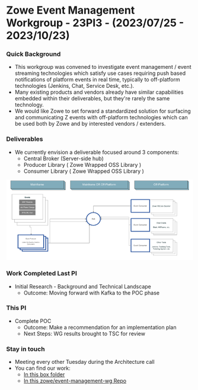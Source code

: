 # Zowe Event Management Workgroup - 23PI3 - (2023/07/25 - 2023/10/23)

### Quick Background

- This workgroup was convened to investigate event management / event streaming technologies which satisfy use cases requiring push based notifications of platform events in real time, typically to off-platform technologies (Jenkins, Chat, Service Desk, etc.).
- Many existing products and vendors already have similar capabilities embedded within their deliverables, but they're rarely the same technology.
- We would like Zowe to set forward a standardized solution for surfacing and communicating Z events with off-platform technologies which can be used both by Zowe and by interested vendors / extenders. 

### Deliverables

- We currently envision a deliverable focused around 3 components:
  * Central Broker (Server-side hub)
  * Producer Library ( Zowe Wrapped OSS Library )
  * Consumer Library ( Zowe Wrapped OSS Library )

![overview](./img/em-overview.png)

### Work Completed Last PI

* Initial Research - Background and Technical Landscape
  - Outcome: Moving forward with Kafka to the POC phase

### This PI

* Complete POC
  - Outcome: Make a recommendation for an implementation plan
  - Next Steps: WG results brought to TSC for review

### Stay in touch

* Meeting every other Tuesday during the Architecture call
* You can find our work:
    - [In this box folder](https://ibm.box.com/s/kiqa4qit4bcblnw466wiz3dkvvysofop)
    - [In this zowe/event-management-wg Repo](https://github.com/zowe/event-mangement-wg)

